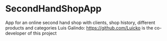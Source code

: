 # SecondHandShopApp
App for an online second hand shop with clients, shop history, different products and categories
Luis Galindo: https://github.com/Luicko is the co-developer of this project

